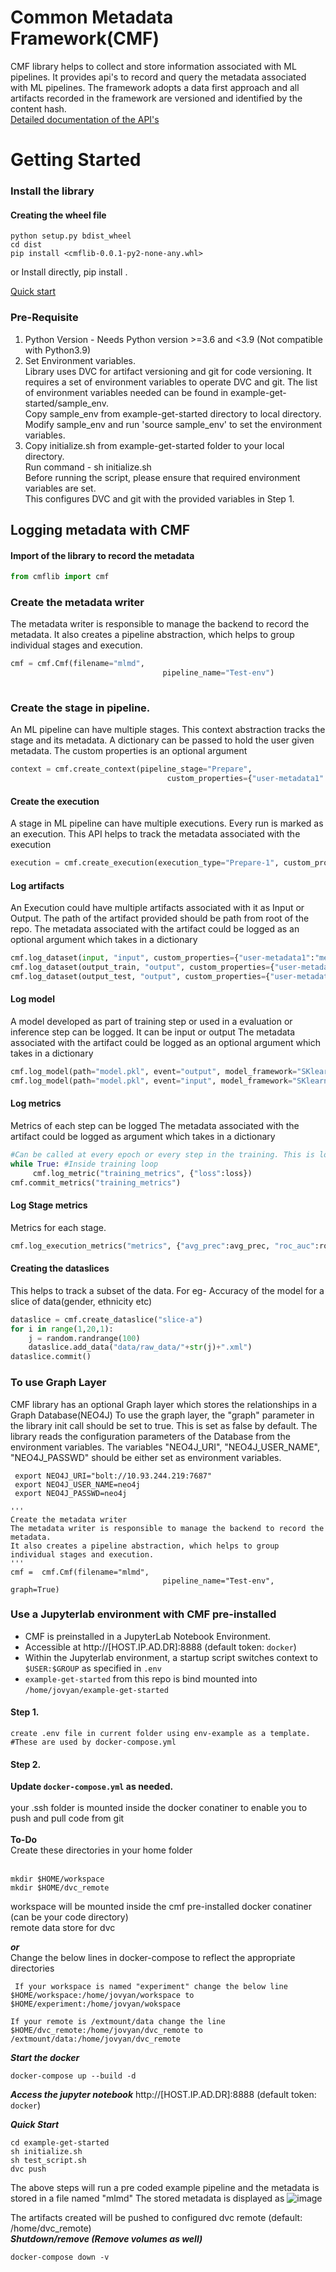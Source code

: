 # Common Metadata Framework(CMF)
CMF library helps to collect and store information associated with  ML pipelines. 
It provides  api's to record  and query the metadata associated with ML pipelines.
The framework adopts a data first approach and all artifacts recorded in the framework are versioned and identified by the content hash.<br>
[Detailed documentation of the API's](API.md)

# Getting Started
### Install the library

#### Creating the wheel file

```
python setup.py bdist_wheel
cd dist
pip install <cmflib-0.0.1-py2-none-any.whl>

```
or Install directly,
pip install .

[Quick start](../examples/example-get-started/README.md)
### Pre-Requisite
1. Python Version - Needs Python version >=3.6 and <3.9 (Not compatible with Python3.9)<br>
2. Set Environment variables.<br>
   Library uses DVC for artifact versioning and git for code versioning. It requires a set of environment variables to operate DVC and git. The list of environment           variables needed can be found in example-get-started/sample_env.<br>
   Copy sample_env from example-get-started directory to local directory.
   Modify sample_env and run 'source sample_env' to set the environment variables.<br>
3. Copy initialize.sh from example-get-started folder to your local directory.<br>
   Run command - sh initialize.sh <br>
   Before running the script, please ensure that required environment variables are set.<br>
   This configures DVC and git with the provided variables in Step 1.<br> 
   

## Logging metadata with CMF
#### Import of the library to record the metadata
```python
from cmflib import cmf

```

### Create the metadata writer
The metadata writer is responsible to manage the backend to record the metadata.
It also creates a pipeline abstraction, which helps to group individual stages and execution.
```python
cmf = cmf.Cmf(filename="mlmd",
                                  pipeline_name="Test-env")                        
                                  
```
### Create the stage in pipeline.
An ML pipeline can have multiple stages. This context abstraction tracks the stage and its metadata.
A dictionary can be passed to hold the user given metadata. The custom properties is an optional argument
 ```python
context = cmf.create_context(pipeline_stage="Prepare",
                                    custom_properties={"user-metadata1":"metadata_value"})
```

#### Create the execution
A stage in ML pipeline can have multiple executions. Every run is marked as an execution.
This API helps to track the metadata associated with the execution
```python
execution = cmf.create_execution(execution_type="Prepare-1", custom_properties = {"user-metadata1":"metadata_value"})
```
#### Log  artifacts
An Execution could have multiple artifacts associated with it as Input or Output. The path of the artifact provided should be path from root of the repo. 
The metadata associated with the artifact could be logged as an optional argument which takes in a dictionary
```python
cmf.log_dataset(input, "input", custom_properties={"user-metadata1":"metadata_value"})
cmf.log_dataset(output_train, "output", custom_properties={"user-metadata1":"metadata_value"})
cmf.log_dataset(output_test, "output", custom_properties={"user-metadata1":"metadata_value"})
```
#### Log model
A model developed as part of training step or used in a evaluation or inference step can be logged. It can be input or output 
The metadata associated with the artifact could be logged as an optional argument which takes in a dictionary
```python
cmf.log_model(path="model.pkl", event="output", model_framework="SKlearn", model_type="RandomForestClassifier", model_name="RandomForestClassifier:default" )
cmf.log_model(path="model.pkl", event="input", model_framework="SKlearn", model_type="RandomForestClassifier", model_name="RandomForestClassifier:default" )
```
#### Log metrics
Metrics of each step can be logged 
The metadata associated with the artifact could be logged as argument which takes in a dictionary
```python
#Can be called at every epoch or every step in the training. This is logged to a parquet file and commited at the commit stage.
while True: #Inside training loop
     cmf.log_metric("training_metrics", {"loss":loss}) 
cmf.commit_metrics("training_metrics")
```
#### Log Stage metrics
Metrics for each stage.
```python
cmf.log_execution_metrics("metrics", {"avg_prec":avg_prec, "roc_auc":roc_auc})
```
#### Creating the dataslices 
This helps to track a subset of the data. For eg- Accuracy of the model for a slice of data(gender, ethnicity etc)
```python
dataslice = cmf.create_dataslice("slice-a")
for i in range(1,20,1):
    j = random.randrange(100)
    dataslice.add_data("data/raw_data/"+str(j)+".xml")
dataslice.commit()
```
### To use Graph Layer 
CMF library has an optional Graph layer which stores the relationships in a Graph Database(NEO4J)
To use the graph layer, the "graph" parameter in the library init call should be set to true. This is set as false by default.
The library reads the configuration parameters of the Database from the environment variables. 
The  variables "NEO4J_URI", "NEO4J_USER_NAME", "NEO4J_PASSWD" should be either set as environment variables.

```
 export NEO4J_URI="bolt://10.93.244.219:7687"
 export NEO4J_USER_NAME=neo4j
 export NEO4J_PASSWD=neo4j
 
'''
Create the metadata writer
The metadata writer is responsible to manage the backend to record the metadata.
It also creates a pipeline abstraction, which helps to group individual stages and execution.
'''
cmf =  cmf.Cmf(filename="mlmd",
                                  pipeline_name="Test-env", graph=True)

```

### Use a Jupyterlab environment with CMF pre-installed
- CMF is preinstalled in a JupyterLab Notebook Environment.
- Accessible at http://[HOST.IP.AD.DR]:8888 (default token: `docker`)
- Within the Jupyterlab environment, a startup script switches context to `$USER:$GROUP` as specified in `.env`
- `example-get-started` from this repo is bind mounted into `/home/jovyan/example-get-started`

#### Step 1. <br>
 `create .env file in current folder using env-example as a template. #These are used by docker-compose.yml` <br>
#### Step 2. <br>
**Update `docker-compose.yml` as needed.**<br><br>
    your .ssh folder is mounted inside the docker conatiner to enable you to push and pull code from git <br><br>
    **To-Do** <br>
    Create these directories in your home folder<br><br>
```
mkdir $HOME/workspace 
mkdir $HOME/dvc_remote 
``` 
workspace will be mounted inside the cmf pre-installed docker conatiner (can be your code directory)  <br>
remote data store for dvc <br>
   
***or***<br>
Change the below lines in docker-compose to reflect the appropriate directories<br>
```
 If your workspace is named "experiment" change the below line
$HOME/workspace:/home/jovyan/workspace to 
$HOME/experiment:/home/jovyan/wokspace
```
```
If your remote is /extmount/data change the line 
$HOME/dvc_remote:/home/jovyan/dvc_remote to 
/extmount/data:/home/jovyan/dvc_remote 
```
***Start the docker***
```
docker-compose up --build -d
```
***Access the jupyter notebook***
http://[HOST.IP.AD.DR]:8888 (default token: `docker`)

***Quick Start***
```
cd example-get-started
sh initialize.sh
sh test_script.sh
dvc push
```
The above steps will run a pre coded example pipeline and the metadata is stored in a file named "mlmd"
The stored metadata is displayed as 
![image](https://user-images.githubusercontent.com/82071576/204392719-de72013c-3db1-4c88-9a99-67077d94cdf9.png)

The artifacts created will be pushed to configured dvc remote (default: /home/dvc_remote)<br>
***Shutdown/remove (Remove volumes as well)***
```
docker-compose down -v
```
